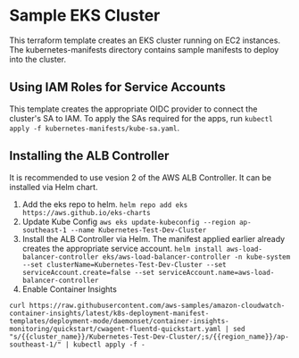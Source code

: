 # Sample EKS Cluster

This terraform template creates an EKS cluster running on EC2 instances. The kubernetes-manifests directory contains sample manifests to deploy into the cluster.

## Using IAM Roles for Service Accounts

This template creates the appropriate OIDC provider to connect the cluster's SA to IAM. To apply the SAs required for the apps, run `kubectl apply -f kubernetes-manifests/kube-sa.yaml`.

## Installing the ALB Controller

It is recommended to use vesion 2 of the AWS ALB Controller. It can be installed via Helm chart.

1. Add the eks repo to helm. `helm repo add eks https://aws.github.io/eks-charts`
2. Update Kube Config `aws eks update-kubeconfig --region ap-southeast-1 --name Kubernetes-Test-Dev-Cluster`
3. Install the ALB Controller via Helm. The manifest applied earlier already creates the appropriate service account. `helm install aws-load-balancer-controller eks/aws-load-balancer-controller -n kube-system --set clusterName=Kubernetes-Test-Dev-Cluster --set serviceAccount.create=false --set serviceAccount.name=aws-load-balancer-controller`
4. Enable Container Insights
```
curl https://raw.githubusercontent.com/aws-samples/amazon-cloudwatch-container-insights/latest/k8s-deployment-manifest-templates/deployment-mode/daemonset/container-insights-monitoring/quickstart/cwagent-fluentd-quickstart.yaml | sed "s/{{cluster_name}}/Kubernetes-Test-Dev-Cluster/;s/{{region_name}}/ap-southeast-1/" | kubectl apply -f -
```